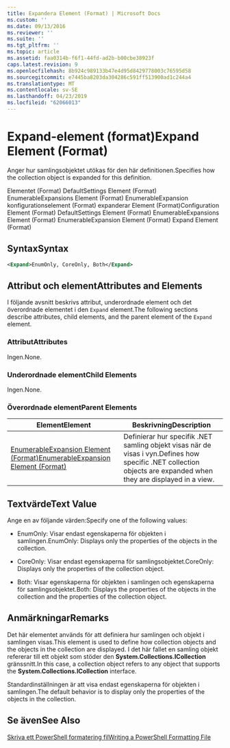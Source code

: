 ```yaml
---
title: Expandera Element (Format) | Microsoft Docs
ms.custom: ''
ms.date: 09/13/2016
ms.reviewer: ''
ms.suite: ''
ms.tgt_pltfrm: ''
ms.topic: article
ms.assetid: faa0314b-f6f1-44fd-ad2b-b00cbe38923f
caps.latest.revision: 9
ms.openlocfilehash: 8b924c989133b47e4d95d8429778003c76595d58
ms.sourcegitcommit: e7445ba8203da304286c591ff513900ad1c244a4
ms.translationtype: MT
ms.contentlocale: sv-SE
ms.lasthandoff: 04/23/2019
ms.locfileid: "62066013"
---
```

# <a name="expand-element-format"></a><span data-ttu-id="840f3-102">Expand-element (format)</span><span class="sxs-lookup"><span data-stu-id="840f3-102">Expand Element (Format)</span></span>

<span data-ttu-id="840f3-103">Anger hur samlingsobjektet utökas för den här definitionen.</span><span class="sxs-lookup"><span data-stu-id="840f3-103">Specifies how the collection object is expanded for this definition.</span></span>

<span data-ttu-id="840f3-104">Elementet (Format) DefaultSettings Element (Format) EnumerableExpansions Element (Format) EnumerableExpansion konfigurationselement (Format) expanderar Element (Format)</span><span class="sxs-lookup"><span data-stu-id="840f3-104">Configuration Element (Format) DefaultSettings Element (Format) EnumerableExpansions Element (Format) EnumerableExpansion Element (Format) Expand Element (Format)</span></span>

## <a name="syntax"></a><span data-ttu-id="840f3-105">Syntax</span><span class="sxs-lookup"><span data-stu-id="840f3-105">Syntax</span></span>

```xml
<Expand>EnumOnly, CoreOnly, Both</Expand>
```

## <a name="attributes-and-elements"></a><span data-ttu-id="840f3-106">Attribut och element</span><span class="sxs-lookup"><span data-stu-id="840f3-106">Attributes and Elements</span></span>

<span data-ttu-id="840f3-107">I följande avsnitt beskrivs attribut, underordnade element och det överordnade elementet i den `Expand` element.</span><span class="sxs-lookup"><span data-stu-id="840f3-107">The following sections describe attributes, child elements, and the parent element of the `Expand` element.</span></span>

### <a name="attributes"></a><span data-ttu-id="840f3-108">Attribut</span><span class="sxs-lookup"><span data-stu-id="840f3-108">Attributes</span></span>

<span data-ttu-id="840f3-109">Ingen.</span><span class="sxs-lookup"><span data-stu-id="840f3-109">None.</span></span>

### <a name="child-elements"></a><span data-ttu-id="840f3-110">Underordnade element</span><span class="sxs-lookup"><span data-stu-id="840f3-110">Child Elements</span></span>

<span data-ttu-id="840f3-111">Ingen.</span><span class="sxs-lookup"><span data-stu-id="840f3-111">None.</span></span>

### <a name="parent-elements"></a><span data-ttu-id="840f3-112">Överordnade element</span><span class="sxs-lookup"><span data-stu-id="840f3-112">Parent Elements</span></span>

|<span data-ttu-id="840f3-113">Element</span><span class="sxs-lookup"><span data-stu-id="840f3-113">Element</span></span>|<span data-ttu-id="840f3-114">Beskrivning</span><span class="sxs-lookup"><span data-stu-id="840f3-114">Description</span></span>|
|-------------|-----------------|
|[<span data-ttu-id="840f3-115">EnumerableExpansion Element (Format)</span><span class="sxs-lookup"><span data-stu-id="840f3-115">EnumerableExpansion Element (Format)</span></span>](./enumerableexpansion-element-format.md)|<span data-ttu-id="840f3-116">Definierar hur specifik .NET samling objekt visas när de visas i vyn.</span><span class="sxs-lookup"><span data-stu-id="840f3-116">Defines how specific .NET collection objects are expanded when they are displayed in a view.</span></span>|

## <a name="text-value"></a><span data-ttu-id="840f3-117">Textvärde</span><span class="sxs-lookup"><span data-stu-id="840f3-117">Text Value</span></span>

<span data-ttu-id="840f3-118">Ange en av följande värden:</span><span class="sxs-lookup"><span data-stu-id="840f3-118">Specify one of the following values:</span></span>

- <span data-ttu-id="840f3-119">EnumOnly: Visar endast egenskaperna för objekten i samlingen.</span><span class="sxs-lookup"><span data-stu-id="840f3-119">EnumOnly: Displays only the properties of the objects in the collection.</span></span>

- <span data-ttu-id="840f3-120">CoreOnly: Visar endast egenskaperna för samlingsobjektet.</span><span class="sxs-lookup"><span data-stu-id="840f3-120">CoreOnly: Displays only the properties of the collection object.</span></span>

- <span data-ttu-id="840f3-121">Both: Visar egenskaperna för objekten i samlingen och egenskaperna för samlingsobjektet.</span><span class="sxs-lookup"><span data-stu-id="840f3-121">Both: Displays the properties of the objects in the collection and the properties of the collection object.</span></span>

## <a name="remarks"></a><span data-ttu-id="840f3-122">Anmärkningar</span><span class="sxs-lookup"><span data-stu-id="840f3-122">Remarks</span></span>

<span data-ttu-id="840f3-123">Det här elementet används för att definiera hur samlingen och objekt i samlingen visas.</span><span class="sxs-lookup"><span data-stu-id="840f3-123">This element is used to define how collection objects and the objects in the collection are displayed.</span></span> <span data-ttu-id="840f3-124">I det här fallet en samling objekt refererar till ett objekt som stöder den **System.Collections.ICollection** gränssnitt.</span><span class="sxs-lookup"><span data-stu-id="840f3-124">In this case, a collection object refers to any object that supports the  **System.Collections.ICollection** interface.</span></span>

<span data-ttu-id="840f3-125">Standardinställningen är att visa endast egenskaperna för objekten i samlingen.</span><span class="sxs-lookup"><span data-stu-id="840f3-125">The default behavior is to display only the properties of the objects in the collection.</span></span>

## <a name="see-also"></a><span data-ttu-id="840f3-126">Se även</span><span class="sxs-lookup"><span data-stu-id="840f3-126">See Also</span></span>

[<span data-ttu-id="840f3-127">Skriva ett PowerShell formatering fil</span><span class="sxs-lookup"><span data-stu-id="840f3-127">Writing a PowerShell Formatting File</span></span>](./writing-a-powershell-formatting-file.md)

